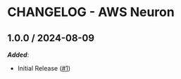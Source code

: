 # CHANGELOG - AWS Neuron

<!-- towncrier release notes start -->

## 1.0.0 / 2024-08-09

***Added***:

* Initial Release ([#1](https://github.com/DataDog/integrations-core/pull/18046))
